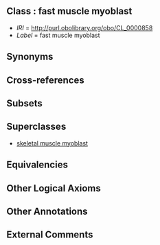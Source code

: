 
## Class : fast muscle myoblast

 * *IRI* = http://purl.obolibrary.org/obo/CL_0000858
 * *Label* = fast muscle myoblast

## Synonyms


## Cross-references


## Subsets


## Superclasses

 * [skeletal muscle myoblast](../../CL/15/CL_0000515.md)

## Equivalencies


## Other Logical Axioms


## Other Annotations


## External Comments

